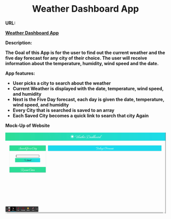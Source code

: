 <h1 align="center">Weather Dashboard App</h1>
<p><b>URL: <b></p><a href="https://icohen90.github.io/challenge6/"> Weather Dashboard App</a>

  <p><b>Description: </b></p>
  <p>The Goal of this App is for the user to find out the current weather and the five day forecast for any city of their choice. The user will receive information about the 
    temperature, humidity, wind speed and the date.</p>
  
  
  <p><b>App features:</b></p>
  <ul>
    <li>User picks a city to search about the weather</li>
    <li>Current Weather is displayed with the date, temperature, wind speed, and humidity</li>
    <li>Next is the Five Day forecast, each day is given the date, temperature, wind speed, and humidity</li>
    <li>Every City that is searched is saved to an array</li>
    <li>Each Saved City becomes a quick link to search that city Again</li>
  </ul>
  
  <p><b>Mock-Up of Website</b></p>
  <img src="https://github.com/icohen90/challenge6/blob/main/assets/images/Weather%20App.gif">

